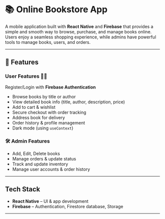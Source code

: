 # 📚 Online Bookstore App

A mobile application built with **React Native** and **Firebase** that provides a simple and smooth way to browse, purchase, and manage books online.  
Users enjoy a seamless shopping experience, while admins have powerful tools to manage books, users, and orders.

---

## 🚀 Features

### User Features 🧑‍💻
 Register/Login with **Firebase Authentication**
- Browse books by title or author
- View detailed book info (title, author, description, price)
- Add to cart & wishlist
- Secure checkout with order tracking
- Address book for delivery
- Order history & profile management
- Dark mode (using `useContext`)

### 🛠️ Admin Features
- Add, Edit, Delete books
- Manage orders & update status
- Track and update inventory
- Manage user accounts & order history

---

## Tech Stack
- **React Native** – UI & app development  
- **Firebase** – Authentication, Firestore database, Storage  

---
